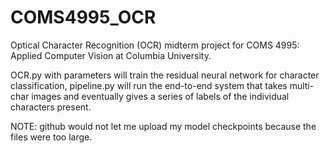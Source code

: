 # COMS4995_OCR
Optical Character Recognition (OCR) midterm project for COMS 4995: Applied Computer Vision at Columbia University.


OCR.py with parameters will train the residual neural network for character classification, pipeline.py will run the end-to-end system that takes multi-char images and eventually gives a series of labels of the individual characters present.

NOTE: github would not let me upload my model checkpoints because the files were too large.
